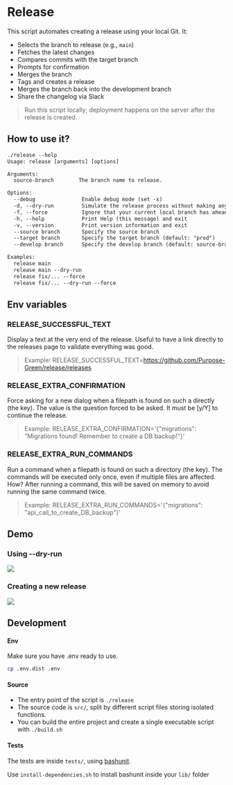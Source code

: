 # Release

This script automates creating a release using your local Git. It:

- Selects the branch to release (e.g., `main`)
- Fetches the latest changes
- Compares commits with the target branch
- Prompts for confirmation
- Merges the branch
- Tags and creates a release
- Merges the branch back into the development branch
- Share the changelog via Slack

> Run this script locally; deployment happens on the server after the release is created.

## How to use it?

```txt
./release --help
Usage: release [arguments] [options]

Arguments:
  source-branch        The branch name to release.

Options:
  --debug               Enable debug mode (set -x)
  -d, --dry-run         Simulate the release process without making any changes
  -f, --force           Ignore that your current local branch has ahead commits
  -h, --help            Print Help (this message) and exit
  -v, --version         Print version information and exit
  --source branch       Specify the source branch
  --target branch       Specify the target branch (default: "prod")
  --develop branch      Specify the develop branch (default: source-branch)

Examples:
  release main
  release main --dry-run
  release fix/... --force
  release fix/... --dry-run --force
```

## Env variables

### RELEASE_SUCCESSFUL_TEXT

Display a text at the very end of the release.
Useful to have a link directly to the releases page to validate everything was good.

> Example: RELEASE_SUCCESSFUL_TEXT=https://github.com/Purpose-Green/release/releases

### RELEASE_EXTRA_CONFIRMATION

Force asking for a new dialog when a filepath is found on such a directly (the key).
The value is the question forced to be asked. It must be [y/Y] to continue the release.

> Example: RELEASE_EXTRA_CONFIRMATION='{"migrations": "Migrations found! Remember to create a DB backup!"}'

### RELEASE_EXTRA_RUN_COMMANDS

Run a command when a filepath is found on such a directory (the key).
The commands will be executed only once, even if multiple files are affected.
How? After running a command, this will be saved on memory to avoid running the same command twice.

> Example: RELEASE_EXTRA_RUN_COMMANDS='{"migrations": "api_call_to_create_DB_backup"}'

## Demo

### Using --dry-run

![](demo/using-dry-run.gif)

### Creating a new release

![](demo/creating-release.gif)

## Development

#### Env

Make sure you have .env ready to use.

```bash
cp .env.dist .env
```

#### Source

- The entry point of the script is `./release`
- The source code is `src/`, split by different script files storing isolated functions.
- You can build the entire project and create a single executable script with `./build.sh`

#### Tests

The tests are inside `tests/`, using [bashunit](https://github.com/TypedDevs/bashunit/).

Use `install-dependencies.sh` to install bashunit inside your `lib/` folder
